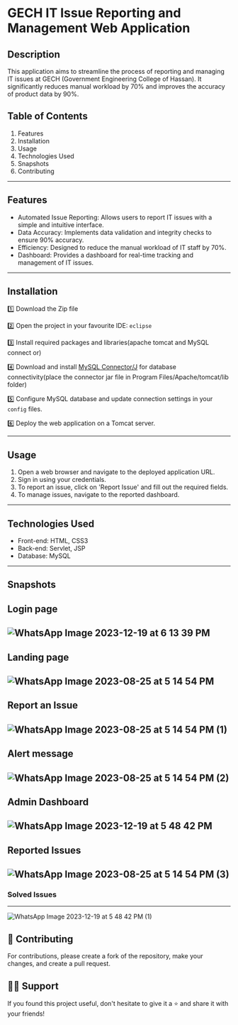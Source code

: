 # GECH IT Issue Reporting and Management Web Application

##  Description

This application aims to streamline the process of reporting and managing IT issues at GECH (Government Engineering College of Hassan). It significantly reduces manual workload by 70% and improves the accuracy of product data by 90%.

##  Table of Contents

1. Features
2. Installation
3. Usage
4. Technologies Used
5. Snapshots
6. Contributing

---

##  Features

- Automated Issue Reporting: Allows users to report IT issues with a simple and intuitive interface.
- Data Accuracy: Implements data validation and integrity checks to ensure 90% accuracy.
- Efficiency: Designed to reduce the manual workload of IT staff by 70%.
- Dashboard: Provides a dashboard for real-time tracking and management of IT issues.

---

##  Installation

1️⃣ Download the Zip file  

2️⃣ Open the project in your favourite IDE: `eclipse`  

3️⃣ Install required packages and libraries(apache tomcat and MySQL connect or)

4️⃣ Download and install [MySQL Connector/J](https://dev.mysql.com/downloads/connector/j/) for database connectivity(place the connector jar file in Program Files/Apache/tomcat/lib folder)

5️⃣ Configure MySQL database and update connection settings in your `config` files. 

6️⃣ Deploy the web application on a Tomcat server.

---

##  Usage

1. Open a web browser and navigate to the deployed application URL.
2. Sign in using your credentials.
3. To report an issue, click on 'Report Issue' and fill out the required fields.
4. To manage issues, navigate to the reported dashboard.

---

##  Technologies Used

- Front-end: HTML, CSS3
- Back-end: Servlet, JSP
- Database: MySQL

---

##  Snapshots

Login page
---
![WhatsApp Image 2023-12-19 at 6 13 39 PM](https://github.com/arcane77/GECH-IT-Reporting-Management/assets/96630482/d023d4bb-3d54-41e1-841e-3b19988b4fdf)
---
Landing page
---
![WhatsApp Image 2023-08-25 at 5 14 54 PM](https://github.com/arcane77/GECH-IT-Solution-Management/assets/96630482/8f0ac6c0-e587-4ddd-b1b7-1ec98ee6bd4b)
---
Report an Issue
---
![WhatsApp Image 2023-08-25 at 5 14 54 PM (1)](https://github.com/arcane77/GECH-IT-Solution-Management/assets/96630482/501f4f92-ce79-4bd1-9262-77345e42b573)
---
Alert message
---
![WhatsApp Image 2023-08-25 at 5 14 54 PM (2)](https://github.com/arcane77/GECH-IT-Solution-Management/assets/96630482/c31ead1d-36de-4811-91c3-bd521b017efa)
---
Admin Dashboard
---
![WhatsApp Image 2023-12-19 at 5 48 42 PM](https://github.com/arcane77/GECH-IT-Solution-Management/assets/96630482/f813f327-2efb-4ec2-84ac-b906133640a9)
---
Reported Issues
---
![WhatsApp Image 2023-08-25 at 5 14 54 PM (3)](https://github.com/arcane77/GECH-IT-Solution-Management/assets/96630482/90be6d6a-c1d0-4613-bb13-0dd41fbb220a)
---
### Solved Issues
---
![WhatsApp Image 2023-12-19 at 5 48 42 PM (1)](https://github.com/arcane77/GECH-IT-Solution-Management/assets/96630482/d63a8d76-ad6b-4b6f-8ec5-9d8bf8652c81)

## 🤝 Contributing

For contributions, please create a fork of the repository, make your changes, and create a pull request.

## 🙋‍♀ Support
If you found this project useful, don't hesitate to give it a ⭐ and share it with your friends!
